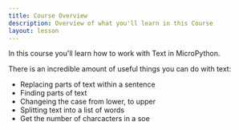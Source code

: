 ```yaml
---
title: Course Overview
description: Overview of what you'll learn in this Course
layout: lesson 
---
```


In this course you'll learn how to work with Text in MicroPython.

There is an incredible amount of useful things you can do with text:

* Replacing parts of text within a sentence
* Finding parts of text
* Changeing the case from lower, to upper
* Splitting text into a list of words
* Get the number of charcacters in a soe
